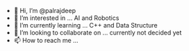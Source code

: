 - 👋 Hi, I’m @palrajdeep
- 👀 I’m interested in ... AI and Robotics
- 🌱 I’m currently learning ... C++ and Data Structure
- 💞️ I’m looking to collaborate on ... currently not decided yet
- 📫 How to reach me ... 

<!---
palrajdeep/palrajdeep is a ✨ special ✨ repository because its `README.md` (this file) appears on your GitHub profile.
You can click the Preview link to take a look at your changes.
--->
